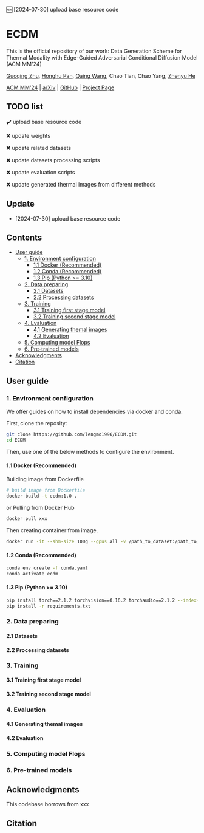 :new: [2024-07-30] upload base resource code
# ECDM <!-- omit in toc -->
This is the official repository of our work: Data Generation Scheme for Thermal Modality with Edge-Guided Adversarial Conditional Diffusion Model (ACM MM'24)

[Guoqing Zhu](https://github.com/lengmo1996), [Honghu Pan](), [Qaing Wang](https://blackjack2015.github.io/), Chao Tian, Chao Yang, [Zhenyu He](https://www.hezhenyu.cn/)

[ACM MM'24](https://openreview.net/forum?id=GSmdnRqbpD) | [arXiv]() | [GitHub](https://github.com/lengmo1996/ECDM) | [Project Page](https://github.com/lengmo1996/ECDM)




## TODO list <!-- omit in toc -->
:heavy_check_mark: upload base resource code

:x: update weights

:x: update related datasets

:x: update datasets processing scripts

:x: update evaluation scripts

:x: update generated thermal images from different methods
  
## Update <!-- omit in toc -->
- [2024-07-30] upload base resource code

## Contents <!-- omit in toc -->
- [User guide](#user-guide)
  - [1. Environment configuration](#1-environment-configuration)
    - [1.1 Docker (Recommended)](#11-docker-recommended)
    - [1.2 Conda (Recommended)](#12-conda-recommended)
    - [1.3 Pip (Python \>= 3.10)](#13-pip-python--310)
  - [2. Data preparing](#2-data-preparing)
    - [2.1 Datasets](#21-datasets)
    - [2.2 Processing datasets](#22-processing-datasets)
  - [3. Training](#3-training)
    - [3.1 Training first stage model](#31-training-first-stage-model)
    - [3.2 Training second stage model](#32-training-second-stage-model)
  - [4. Evaluation](#4-evaluation)
    - [4.1 Generating themal images](#41-generating-themal-images)
    - [4.2 Evaluation](#42-evaluation)
  - [5. Computing model Flops](#5-computing-model-flops)
  - [6. Pre-trained models](#6-pre-trained-models)
- [Acknowledgments](#acknowledgments)
- [Citation](#citation)


## User guide

### 1. Environment configuration
We offer guides on how to install dependencies via docker and conda.

First, clone the reposity:
```bash
git clone https://github.com/lengmo1996/ECDM.git
cd ECDM
```
Then, use one of the below methods to configure the environment.
#### 1.1 Docker (Recommended)
Building image from Dockerfile
```bash
# build image from Dockerfile
docker build -t ecdm:1.0 .
```
or Pulling from Docker Hub
```bash
docker pull xxx
```
Then creating container from image.
```bash
docker run -it --shm-size 100g --gpus all -v /path_to_dataset:/path_to_dataset -v /path_to_log:/path_to_log -v /path_to_ECDM:/path_to_ECDM --name ECDM ecdm:1.0 /bin/bash
```

#### 1.2 Conda (Recommended)
```bash
conda env create -f conda.yaml
conda activate ecdm
```
#### 1.3 Pip (Python >= 3.10)

```bash
pip install torch==2.1.2 torchvision==0.16.2 torchaudio==2.1.2 --index-url https://download.pytorch.org/whl/cu121 
pip install -r requirements.txt
```


### 2. Data preparing
#### 2.1 Datasets

#### 2.2 Processing datasets

### 3. Training
#### 3.1 Training first stage model

#### 3.2 Training second stage model




### 4. Evaluation
#### 4.1 Generating themal images

#### 4.2 Evaluation

### 5. Computing model Flops


### 6. Pre-trained models



## Acknowledgments



This codebase borrows from xxx

## Citation
